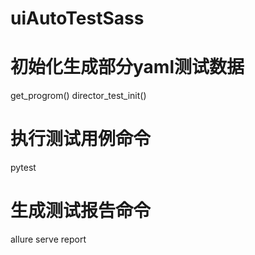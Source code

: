 # uiAutoTestSass

# 初始化生成部分yaml测试数据
get_progrom()
    director_test_init()
# 执行测试用例命令
pytest
# 生成测试报告命令
allure serve report
